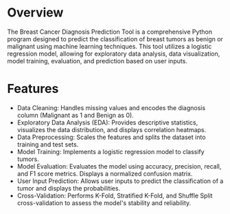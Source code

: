 # Overview

The Breast Cancer Diagnosis Prediction Tool is a comprehensive Python program designed to predict the classification of breast tumors as benign or malignant using machine learning techniques. This tool utilizes a logistic regression model, allowing for exploratory data analysis, data visualization, model training, evaluation, and prediction based on user inputs.

# Features

- Data Cleaning: Handles missing values and encodes the diagnosis column (Malignant as 1 and Benign as 0).
- Exploratory Data Analysis (EDA): Provides descriptive statistics, visualizes the data distribution, and displays correlation heatmaps.
- Data Preprocessing: Scales the features and splits the dataset into training and test sets.
- Model Training: Implements a logistic regression model to classify tumors.
- Model Evaluation: Evaluates the model using accuracy, precision, recall, and F1 score metrics. Displays a normalized confusion matrix.
- User Input Prediction: Allows user inputs to predict the classification of a tumor and displays the probabilities.
- Cross-Validation: Performs K-Fold, Stratified K-Fold, and Shuffle Split cross-validation to assess the model's stability and reliability.
